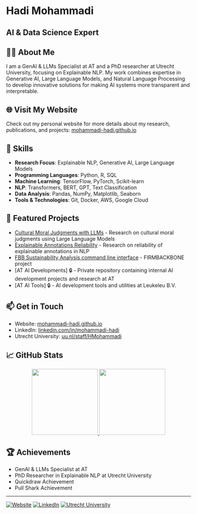# Hadi Mohammadi
## AI & Data Science Expert


## 👨‍💻 About Me
I am a GenAI & LLMs Specialist at AT and a PhD researcher at Utrecht University, focusing on Explainable NLP. My work combines expertise in Generative AI, Large Language Models, and Natural Language Processing to develop innovative solutions for making AI systems more transparent and interpretable.

## 🌐 Visit My Website
Check out my personal website for more details about my research, publications, and projects:
[mohammadi-hadi.github.io](https://mohammadi-hadi.github.io/)

## 🚀 Skills
- **Research Focus**: Explainable NLP, Generative AI, Large Language Models
- **Programming Languages**: Python, R, SQL
- **Machine Learning**: TensorFlow, PyTorch, Scikit-learn
- **NLP**: Transformers, BERT, GPT, Text Classification
- **Data Analysis**: Pandas, NumPy, Matplotlib, Seaborn
- **Tools & Technologies**: Git, Docker, AWS, Google Cloud

## 🚀 Featured Projects

- [Cultural Moral Judgments with LLMs](https://github.com/mohammadi-hadi/cultural-moral-judgments-llms) - Research on cultural moral judgments using Large Language Models
- [Explainable Annotations Reliability](https://github.com/mohammadi-hadi/Explainable_Annotations_Reliability) - Research on reliability of explainable annotations in NLP
- [FBB Sustainability Analysis command line interface](https://github.com/Firmbackbone/fbb-sustainability-analysis-cli) - FIRMBACKBONE project
- [AT AI Developments] 🔒 - Private repository containing internal AI development projects and research at AT
- [AT AI Tools] 🔒 - AI development tools and utilities at Leukeleu B.V.

## 📫 Get in Touch
- Website: [mohammadi-hadi.github.io](https://mohammadi-hadi.github.io/)
- LinkedIn: [linkedin.com/in/mohammadi-hadi](https://www.linkedin.com/in/mohammadi-hadi/)
- Utrecht University: [uu.nl/staff/HMohammadi](https://www.uu.nl/staff/HMohammadi)

## 📈 GitHub Stats
<!-- <div align="center">
  <img src="https://github-readme-stats.vercel.app/api?username=mohammadi-hadi&show_icons=true&theme=radical&hide_border=true&include_all_commits=true&count_private=true" alt="GitHub Stats" />
</div> -->
<p align="center">
<a href="https://github.com/mohammadi-hadi">
  <img height="180em" src="https://github-readme-stats-eight-theta.vercel.app/api?username=mohammadi-hadi&show_icons=true&theme=default&include_all_commits=true&count_private=true"/>
  <img height="180em" src="https://github-readme-stats-eight-theta.vercel.app/api/top-langs/?username=mohammadi-hadi&layout=compact&langs_count=8&theme=default"/>
</a>
</p>

## 🏆 Achievements
- GenAI & LLMs Specialist at AT
- PhD Researcher in Explainable NLP at Utrecht University
- Quickdraw Achievement
- Pull Shark Achievement

---
<!-- ⭐️ From [mohammadi-hadi](https://github.com/mohammadi-hadi)  -->

[![Website](https://img.shields.io/badge/Website-Visit-green)](https://mohammadi-hadi.github.io/)
[![LinkedIn](https://img.shields.io/badge/LinkedIn-Connect-blue)](https://www.linkedin.com/in/mohammadi-hadi/)
[![Utrecht University](https://img.shields.io/badge/Utrecht_University-Profile-blue)](https://www.uu.nl/staff/HMohammadi)
